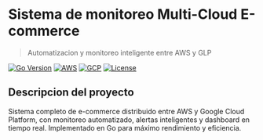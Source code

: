 # Sistema de monitoreo Multi-Cloud E-commerce

> Automatizacion y monitoreo inteligente entre AWS y GLP

[![Go Version](https://img.shields.io/badge/Go-1.21+-blue.svg)](https://golang.org)
[![AWS](https://img.shields.io/badge/AWS-Lambda%20%7C%20DynamoDB%20%7C%20S3-orange.svg)](https://aws.amazon.com)
[![GCP](https://img.shields.io/badge/GCP-Cloud%20Functions%20%7C%20Firestore-blue.svg)](https://cloud.google.com)
[![License](https://img.shields.io/badge/license-MIT-green.svg)](LICENSE)

## Descripcion del proyecto
Sistema completo de e-commerce distribuido entre AWS y Google Cloud Platform, con monitoreo automatizado, alertas inteligentes y dashboard en tiempo real. Implementado en Go para máximo rendimiento y eficiencia.
